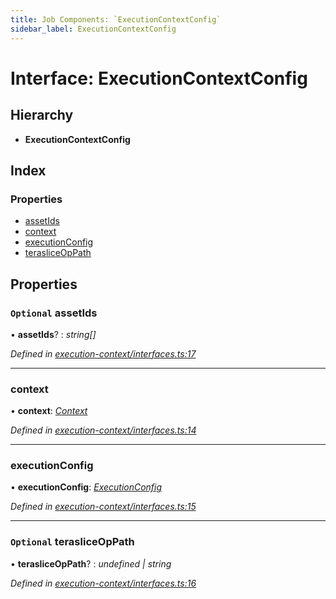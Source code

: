 ```yaml
---
title: Job Components: `ExecutionContextConfig`
sidebar_label: ExecutionContextConfig
---
```


# Interface: ExecutionContextConfig

## Hierarchy

* **ExecutionContextConfig**

## Index

### Properties

* [assetIds](executioncontextconfig.md#optional-assetids)
* [context](executioncontextconfig.md#context)
* [executionConfig](executioncontextconfig.md#executionconfig)
* [terasliceOpPath](executioncontextconfig.md#optional-terasliceoppath)

## Properties

### `Optional` assetIds

• **assetIds**? : *string[]*

*Defined in [execution-context/interfaces.ts:17](https://github.com/terascope/teraslice/blob/d8feecc03/packages/job-components/src/execution-context/interfaces.ts#L17)*

___

###  context

• **context**: *[Context](context.md)*

*Defined in [execution-context/interfaces.ts:14](https://github.com/terascope/teraslice/blob/d8feecc03/packages/job-components/src/execution-context/interfaces.ts#L14)*

___

###  executionConfig

• **executionConfig**: *[ExecutionConfig](executionconfig.md)*

*Defined in [execution-context/interfaces.ts:15](https://github.com/terascope/teraslice/blob/d8feecc03/packages/job-components/src/execution-context/interfaces.ts#L15)*

___

### `Optional` terasliceOpPath

• **terasliceOpPath**? : *undefined | string*

*Defined in [execution-context/interfaces.ts:16](https://github.com/terascope/teraslice/blob/d8feecc03/packages/job-components/src/execution-context/interfaces.ts#L16)*
